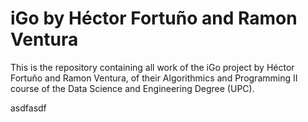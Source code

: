 # iGo by Héctor Fortuño and Ramon Ventura

This is the repository containing all work of the iGo project by Héctor Fortuño and Ramon Ventura,
of their Algorithmics and Programming II course of the Data Science and Engineering Degree (UPC).


asdfasdf
